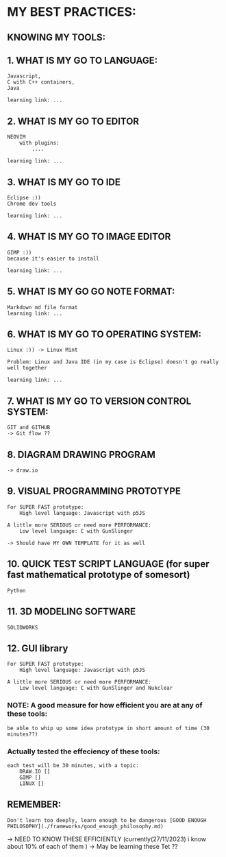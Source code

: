 # MY BEST PRACTICES: 

## KNOWING MY TOOLS: 
## 1. WHAT IS MY GO TO LANGUAGE: 
    Javascript,  
    C with C++ containers, 
    Java 

    learning link: ... 

## 2. WHAT IS MY GO TO EDITOR 
    NEOVIM
        with plugins: 
            .... 

    learning link: ... 

## 3. WHAT IS MY GO TO IDE
    Eclipse :)) 
    Chrome dev tools 

    learning link: ... 


## 4. WHAT IS MY GO TO IMAGE EDITOR 
    GIMP :))
    because it's easier to install 

    learning link: ... 

## 5. WHAT IS MY GO GO NOTE FORMAT: 
    Markdown md file format
    learning link: ... 

## 6. WHAT IS MY GO TO OPERATING SYSTEM: 
    Linux :)) -> Linux Mint 

    Problem: Linux and Java IDE (in my case is Eclipse) doesn't go really well together  

    learning link: ... 

## 7. WHAT IS MY GO TO VERSION CONTROL SYSTEM: 
    GIT and GITHUB
    -> Git flow ?? 

## 8. DIAGRAM DRAWING PROGRAM
    -> draw.io 

## 9. VISUAL PROGRAMMING PROTOTYPE
    For SUPER FAST prototype: 
        High level language: Javascript with p5JS 

    A little more SERIOUS or need more PERFORMANCE: 
        Low level language: C with GunSlinger  

    -> Should have MY OWN TEMPLATE for it as well 

## 10. QUICK TEST SCRIPT LANGUAGE (for super fast mathematical prototype of somesort)
    Python

## 11. 3D MODELING SOFTWARE
    SOLIDWORKS 

## 12. GUI library
    For SUPER FAST prototype: 
        High level language: Javascript with p5JS 

    A little more SERIOUS or need more PERFORMANCE: 
        Low level language: C with GunSlinger and Nukclear


### NOTE: A good measure for how efficient you are at any of these tools: 
    be able to whip up some idea prototype in short amount of time (30 minutes??)


### Actually tested the effeciency of these tools: 
    each test will be 30 minutes, with a topic: 
        DRAW.IO []
        GIMP []
        LINUX []


## REMEMBER: 
    Don't learn too deeply, learn enough to be dangerous [GOOD ENOUGH PHILOSOPHY](./frameworks/good_enough_philosophy.md)

-> NEED TO KNOW THESE EFFICIENTLY (currently(27/11/2023) i know about 10% of each of them ) 
    -> May be learning these Tet ?? 
